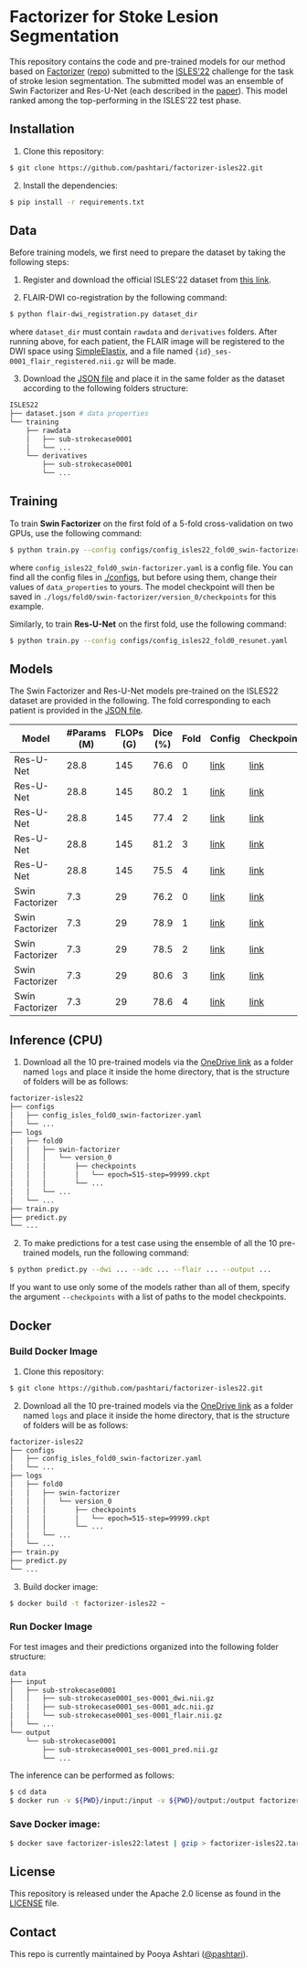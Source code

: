 # Factorizer for Stoke Lesion Segmentation

This repository contains the code and pre-trained models for our method based on [Factorizer](https://arxiv.org/abs/2202.12295) ([repo](https://github.com/pashtari/factorizer)) submitted to the [ISLES'22](https://isles22.grand-challenge.org/) challenge for the task of stroke lesion segmentation. The submitted model was an ensemble of Swin Factorizer and Res-U-Net (each described in the [paper](https://arxiv.org/abs/2202.12295)). This model ranked among the top-performing in the ISLES'22 test phase.


## Installation

1. Clone this repository:

```bash
$ git clone https://github.com/pashtari/factorizer-isles22.git
```

2. Install the dependencies:

``` bash
$ pip install -r requirements.txt
```


## Data

Before training models, we first need to prepare the dataset by taking the following steps:

1. Register and download the official ISLES'22 dataset from [this link](https://isles22.grand-challenge.org/).

2. FLAIR-DWI co-registration by the following command:

```bash
$ python flair-dwi_registration.py dataset_dir
```

where `dataset_dir` must contain `rawdata` and `derivatives` folders. After running above, for each patient, the FLAIR image will be registered to the DWI space using [SimpleElastix](https://simpleelastix.github.io/), and a file named `{id}_ses-0001_flair_registered.nii.gz` will be made.

3. Download the [JSON file](dataset.json) and place it in the same folder as the dataset according to the following folders structure:

```bash
ISLES22
├── dataset.json # data properties 
└── training
    ├── rawdata
    │   ├── sub-strokecase0001
    │   └── ...
    └── derivatives
        ├── sub-strokecase0001
        └── ...
```


## Training

To train **Swin Factorizer** on the first fold of a 5-fold cross-validation on two GPUs, use the following command:

```bash
$ python train.py --config configs/config_isles22_fold0_swin-factorizer.yaml
```

where `config_isles22_fold0_swin-factorizer.yaml` is a config file. You can find all the config files in [./configs](./configs), but before using them, change their values of `data_properties` to yours. The model checkpoint will then be saved in `./logs/fold0/swin-factorizer/version_0/checkpoints` for this example.

Similarly, to train **Res-U-Net** on the first fold, use the following command:

```bash
$ python train.py --config configs/config_isles22_fold0_resunet.yaml
```


## Models

The Swin Factorizer and Res-U-Net models pre-trained on the ISLES22 dataset are provided in the following. The fold corresponding to each patient is provided in the [JSON file](dataset.json).

| Model           | #Params (M) | FLOPs (G) | Dice (%) | Fold | Config                                                          | Checkpoint                                                                                                                                      |
|-----------------|-------------|-----------|----------|------|-----------------------------------------------------------------|-------------------------------------------------------------------------------------------------------------------------------------------------|
| Res-U-Net       | 28.8        | 145       | 76.6     | 0    | [link](./configs/config_isles22_fold0_resunet.yaml)         | [link](https://kuleuven-my.sharepoint.com/:u:/g/personal/pooya_ashtari_kuleuven_be/Ead1xlRpbVNMo6N9VccJic0BIR0-hWaJxddvpgHe2sVFRw?e=cAbuH2) |
| Res-U-Net       | 28.8        | 145       | 80.2     | 1    | [link](./configs/config_isles22_fold1_resunet.yaml)         | [link](https://kuleuven-my.sharepoint.com/:u:/g/personal/pooya_ashtari_kuleuven_be/EWTJJ7opqJxEiej6Q-0dfFcBI96gxj8Ztc3Khe-1g6mMFQ?e=clY2wF) |
| Res-U-Net       | 28.8        | 145       | 77.4     | 2    | [link](./configs/config_isles22_fold2_resunet.yaml)         | [link](https://kuleuven-my.sharepoint.com/:u:/g/personal/pooya_ashtari_kuleuven_be/EerU_zBsuBhEpEpRtA1k8sUB-1pIY99eDYk0s6_1Im9v3A?e=nffT6o) |
| Res-U-Net       | 28.8        | 145       | 81.2     | 3    | [link](./configs/config_isles22_fold3_resunet.yaml)         | [link](https://kuleuven-my.sharepoint.com/:u:/g/personal/pooya_ashtari_kuleuven_be/EdfKASF9kShMnvX-jfcQdvgBjZnqR0bT0fugFdEhsuRuKA?e=mceCBx) |
| Res-U-Net       | 28.8        | 145       | 75.5     | 4    | [link](./configs/config_isles22_fold4_resunet.yaml)         | [link](https://kuleuven-my.sharepoint.com/:u:/g/personal/pooya_ashtari_kuleuven_be/EbVXYWK71s1JuSr7jy1L46UB8pR3I2ENxN_o--q4M8KO5g?e=VtdC5V) |
| Swin Factorizer | 7.3         | 29        | 76.2     | 0    | [link](./configs/config_isles22_fold0_swin-factorizer.yaml) | [link](https://kuleuven-my.sharepoint.com/:u:/g/personal/pooya_ashtari_kuleuven_be/EQRcnLfx80lMjSC2zYaYWfkBozXuFm5Fk8Cpp4sTKgIX5Q?e=3zKYLo) |
| Swin Factorizer | 7.3         | 29        | 78.9     | 1    | [link](./configs/config_isles22_fold1_swin-factorizer.yaml) | [link](https://kuleuven-my.sharepoint.com/:u:/g/personal/pooya_ashtari_kuleuven_be/EZvSoroFshpGknphK6S8QvQBjxSYr85-KDvsT0ocCGrKmA?e=hmts5V) |
| Swin Factorizer | 7.3         | 29        | 78.5     | 2    | [link](./configs/config_isles22_fold2_swin-factorizer.yaml) | [link](https://kuleuven-my.sharepoint.com/:u:/g/personal/pooya_ashtari_kuleuven_be/EZhlxbZM769EltvRXhDbqW0B4Bkslo8Ki9j06C5NJz39XA?e=mj0WQS) |
| Swin Factorizer | 7.3         | 29        | 80.6     | 3    | [link](./configs/config_isles22_fold3_swin-factorizer.yaml) | [link](https://kuleuven-my.sharepoint.com/:u:/g/personal/pooya_ashtari_kuleuven_be/EfdiOMoUunVFsIPQJJrdH7YBLE52Tk3iuJzFGmO6gtucgw?e=RIykt6) |
| Swin Factorizer | 7.3         | 29        | 78.6     | 4    | [link](./configs/config_isles22_fold4_swin-factorizer.yaml) | [link](https://kuleuven-my.sharepoint.com/:u:/g/personal/pooya_ashtari_kuleuven_be/EVKz7gHsnYJJpOOaHNDn7k4BIp60pjGsboTqsyTEWCWABw?e=6UV5MJ) |


## Inference (CPU)

1. Download all the 10 pre-trained models via the [OneDrive link](https://kuleuven-my.sharepoint.com/:f:/g/personal/pooya_ashtari_kuleuven_be/Eu76dI-ml85HkLQqPE_RwVoB0wWfPUk8H6q3Ua5HLaEKcQ?e=0PcPRd) as a folder named `logs` and place it inside the home directory, that is the structure of folders will be as follows:

```bash
factorizer-isles22
├── configs
│   ├── config_isles_fold0_swin-factorizer.yaml
│   └── ...
├── logs
│   ├── fold0
│   │   ├── swin-factorizer
│   │   │   └── version_0
│   │   │       ├── checkpoints
│   │   │       │   └── epoch=515-step=99999.ckpt
│   │   │       └── ...
│   │   └── ...
│   └── ...
├── train.py
├── predict.py
└── ...
```

2. To make predictions for a test case using the ensemble of all the 10 pre-trained models, run the following command:

```bash
$ python predict.py --dwi ... --adc ... --flair ... --output ... 
```

If you want to use only some of the models rather than all of them, specify the argument `--checkpoints` with a list of paths to the model checkpoints.


## Docker


### Build Docker Image

1. Clone this repository:

```bash
$ git clone https://github.com/pashtari/factorizer-isles22.git
```

2. Download all the 10 pre-trained models via the [OneDrive link](https://kuleuven-my.sharepoint.com/:f:/g/personal/pooya_ashtari_kuleuven_be/Eu76dI-ml85HkLQqPE_RwVoB0wWfPUk8H6q3Ua5HLaEKcQ?e=0PcPRd) as a folder named `logs` and place it inside the home directory, that is the structure of folders will be as follows:

```bash
factorizer-isles22
├── configs
│   ├── config_isles_fold0_swin-factorizer.yaml
│   └── ...
├── logs
│   ├── fold0
│   │   ├── swin-factorizer
│   │   │   └── version_0
│   │   │       ├── checkpoints
│   │   │       │   └── epoch=515-step=99999.ckpt
│   │   │       └── ...
│   │   └── ...
│   └── ...
├── train.py
├── predict.py
└── ...
```


3. Build docker image:

```bash
$ docker build -t factorizer-isles22 ~ 
```


### Run Docker Image

For test images and their predictions organized into the following folder structure:
```bash
data
├── input
│   ├── sub-strokecase0001
│   │   ├── sub-strokecase0001_ses-0001_dwi.nii.gz
│   │   ├── sub-strokecase0001_ses-0001_adc.nii.gz
│   │   └── sub-strokecase0001_ses-0001_flair.nii.gz
│   └── ...
└── output
    └── sub-strokecase0001
        ├── sub-strokecase0001_ses-0001_pred.nii.gz
        └── ...
```

The inference can be performed as follows:

```bash
$ cd data
$ docker run -v ${PWD}/input:/input -v ${PWD}/output:/output factorizer-isles22 --dwi /input/sub-strokecase0001/sub-strokecase0001_ses-0001_dwi.nii.gz --adc /input/sub-strokecase0001/sub-strokecase0001_ses-0001_adc.nii.gz --flair /input/sub-strokecase0001/sub-strokecase0001_ses-0001_flair.nii.gz --output /output/sub-strokecase0001/sub-strokecase0001_ses-0001_pred.nii.gz
```


### Save Docker image:

```bash
$ docker save factorizer-isles22:latest | gzip > factorizer-isles22.tar.gz
```


## License

This repository is released under the Apache 2.0 license as found in the [LICENSE](LICENSE) file.


## Contact

This repo is currently maintained by Pooya Ashtari ([@pashtari](https://github.com/pashtari)).
